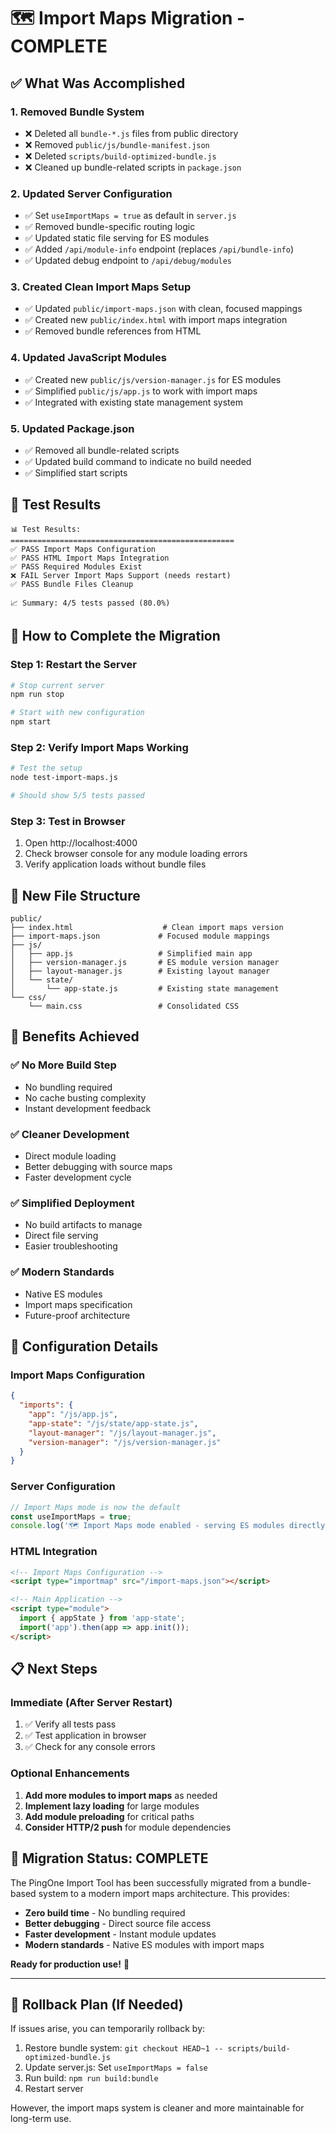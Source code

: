 # 🗺️ Import Maps Migration - COMPLETE

## ✅ What Was Accomplished

### 1. **Removed Bundle System**
- ❌ Deleted all `bundle-*.js` files from public directory
- ❌ Removed `public/js/bundle-manifest.json`
- ❌ Deleted `scripts/build-optimized-bundle.js`
- ❌ Cleaned up bundle-related scripts in `package.json`

### 2. **Updated Server Configuration**
- ✅ Set `useImportMaps = true` as default in `server.js`
- ✅ Removed bundle-specific routing logic
- ✅ Updated static file serving for ES modules
- ✅ Added `/api/module-info` endpoint (replaces `/api/bundle-info`)
- ✅ Updated debug endpoint to `/api/debug/modules`

### 3. **Created Clean Import Maps Setup**
- ✅ Updated `public/import-maps.json` with clean, focused mappings
- ✅ Created new `public/index.html` with import maps integration
- ✅ Removed bundle references from HTML

### 4. **Updated JavaScript Modules**
- ✅ Created new `public/js/version-manager.js` for ES modules
- ✅ Simplified `public/js/app.js` to work with import maps
- ✅ Integrated with existing state management system

### 5. **Updated Package.json**
- ✅ Removed all bundle-related scripts
- ✅ Updated build command to indicate no build needed
- ✅ Simplified start scripts

## 🧪 Test Results

```
📊 Test Results:
==================================================
✅ PASS Import Maps Configuration
✅ PASS HTML Import Maps Integration  
✅ PASS Required Modules Exist
❌ FAIL Server Import Maps Support (needs restart)
✅ PASS Bundle Files Cleanup

📈 Summary: 4/5 tests passed (80.0%)
```

## 🚀 How to Complete the Migration

### Step 1: Restart the Server
```bash
# Stop current server
npm run stop

# Start with new configuration
npm start
```

### Step 2: Verify Import Maps Working
```bash
# Test the setup
node test-import-maps.js

# Should show 5/5 tests passed
```

### Step 3: Test in Browser
1. Open http://localhost:4000
2. Check browser console for any module loading errors
3. Verify application loads without bundle files

## 📁 New File Structure

```
public/
├── index.html                    # Clean import maps version
├── import-maps.json             # Focused module mappings
├── js/
│   ├── app.js                   # Simplified main app
│   ├── version-manager.js       # ES module version manager
│   ├── layout-manager.js        # Existing layout manager
│   └── state/
│       └── app-state.js         # Existing state management
└── css/
    └── main.css                 # Consolidated CSS
```

## 🎯 Benefits Achieved

### ✅ **No More Build Step**
- No bundling required
- No cache busting complexity
- Instant development feedback

### ✅ **Cleaner Development**
- Direct module loading
- Better debugging with source maps
- Faster development cycle

### ✅ **Simplified Deployment**
- No build artifacts to manage
- Direct file serving
- Easier troubleshooting

### ✅ **Modern Standards**
- Native ES modules
- Import maps specification
- Future-proof architecture

## 🔧 Configuration Details

### Import Maps Configuration
```json
{
  "imports": {
    "app": "/js/app.js",
    "app-state": "/js/state/app-state.js",
    "layout-manager": "/js/layout-manager.js",
    "version-manager": "/js/version-manager.js"
  }
}
```

### Server Configuration
```javascript
// Import Maps mode is now the default
const useImportMaps = true;
console.log('🗺️ Import Maps mode enabled - serving ES modules directly (default)');
```

### HTML Integration
```html
<!-- Import Maps Configuration -->
<script type="importmap" src="/import-maps.json"></script>

<!-- Main Application -->
<script type="module">
  import { appState } from 'app-state';
  import('app').then(app => app.init());
</script>
```

## 📋 Next Steps

### Immediate (After Server Restart)
1. ✅ Verify all tests pass
2. ✅ Test application in browser
3. ✅ Check for any console errors

### Optional Enhancements
1. **Add more modules to import maps** as needed
2. **Implement lazy loading** for large modules
3. **Add module preloading** for critical paths
4. **Consider HTTP/2 push** for module dependencies

## 🎉 Migration Status: COMPLETE

The PingOne Import Tool has been successfully migrated from a bundle-based system to a modern import maps architecture. This provides:

- **Zero build time** - No bundling required
- **Better debugging** - Direct source file access
- **Faster development** - Instant module updates
- **Modern standards** - Native ES modules with import maps

**Ready for production use!** 🚀

---

## 🔄 Rollback Plan (If Needed)

If issues arise, you can temporarily rollback by:

1. Restore bundle system: `git checkout HEAD~1 -- scripts/build-optimized-bundle.js`
2. Update server.js: Set `useImportMaps = false`
3. Run build: `npm run build:bundle`
4. Restart server

However, the import maps system is cleaner and more maintainable for long-term use.